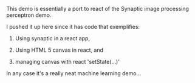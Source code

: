 This demo is essentially a port to react of the Synaptic image processing  
perceptron demo. 

I pushed it up here since it has code that exemplifies:

1. Using synaptic in a react app,

2. Using HTML 5 canvas in react, and

3. managing canvas with react 'setState(...)'

In any case it's a really neat machine learning demo...

